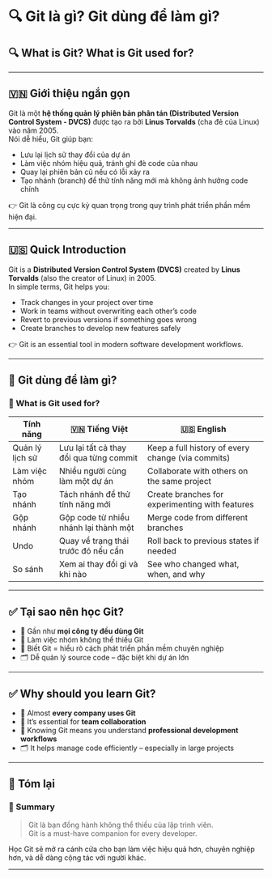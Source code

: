 
# 🔍 Git là gì? Git dùng để làm gì?  
## 🔍 What is Git? What is Git used for?

---

## 🇻🇳 Giới thiệu ngắn gọn

Git là một **hệ thống quản lý phiên bản phân tán (Distributed Version Control System - DVCS)** được tạo ra bởi **Linus Torvalds** (cha đẻ của Linux) vào năm 2005.  
Nói dễ hiểu, Git giúp bạn:

- Lưu lại lịch sử thay đổi của dự án
- Làm việc nhóm hiệu quả, tránh ghi đè code của nhau
- Quay lại phiên bản cũ nếu có lỗi xảy ra
- Tạo nhánh (branch) để thử tính năng mới mà không ảnh hưởng code chính

👉 Git là công cụ cực kỳ quan trọng trong quy trình phát triển phần mềm hiện đại.

---

## 🇺🇸 Quick Introduction

Git is a **Distributed Version Control System (DVCS)** created by **Linus Torvalds** (also the creator of Linux) in 2005.  
In simple terms, Git helps you:

- Track changes in your project over time  
- Work in teams without overwriting each other’s code  
- Revert to previous versions if something goes wrong  
- Create branches to develop new features safely

👉 Git is an essential tool in modern software development workflows.

---

## 🎯 Git dùng để làm gì?  
### 🎯 What is Git used for?

| Tính năng | 🇻🇳 Tiếng Việt | 🇺🇸 English |
|----------|----------------|----------------|
| Quản lý lịch sử | Lưu lại tất cả thay đổi qua từng commit | Keep a full history of every change (via commits) |
| Làm việc nhóm | Nhiều người cùng làm một dự án | Collaborate with others on the same project |
| Tạo nhánh | Tách nhánh để thử tính năng mới | Create branches for experimenting with features |
| Gộp nhánh | Gộp code từ nhiều nhánh lại thành một | Merge code from different branches |
| Undo | Quay về trạng thái trước đó nếu cần | Roll back to previous states if needed |
| So sánh | Xem ai thay đổi gì và khi nào | See who changed what, when, and why |

---

## ✅ Tại sao nên học Git?

- 💼 Gần như **mọi công ty đều dùng Git**
- 🤝 Làm việc nhóm không thể thiếu Git
- 🧠 Biết Git = hiểu rõ cách phát triển phần mềm chuyên nghiệp
- 🗂 Dễ quản lý source code – đặc biệt khi dự án lớn

---

## ✅ Why should you learn Git?

- 💼 Almost **every company uses Git**
- 🤝 It’s essential for **team collaboration**
- 🧠 Knowing Git means you understand **professional development workflows**
- 🗂 It helps manage code efficiently – especially in large projects

---

## 📘 Tóm lại  
### 📘 Summary

> Git là bạn đồng hành không thể thiếu của lập trình viên.  
> Git is a must-have companion for every developer.

Học Git sẽ mở ra cánh cửa cho bạn làm việc hiệu quả hơn, chuyên nghiệp hơn, và dễ dàng cộng tác với người khác.

---
